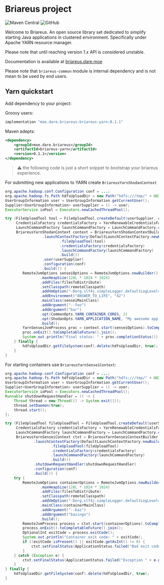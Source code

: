 # Briareus project

![Maven Central][shield-maven-version] ![GitHub][shield-license]

Welcome to Briareus. An open source library set dedicated to simplify starting Java applications 
in clustered environment. Specifically under Apache YARN resource manager.

Please note that until reaching version 1.x API is considered unstable. 

Documentation is available at [briareus.dare.moe](https://briareus.dare.moe)

Please note that `briareus-common` module is internal dependency and is not mean to be used by end users.

## Yarn quickstart 

Add dependency to your project:

Groovy users:
```groovy
implementation "moe.dare.briareus:briareus-yarn:0.1.1"
```

Maven adepts:
```xml
<dependency>
    <groupId>moe.dare.briareus</groupId>
    <artifactId>briareus-yarn</artifactId>
    <version>0.1.1</version>
</dependency>
```

> :warning: the following code is just a short snippet to bootstrap your briareus experience.

For submitting new applications to YARN create `BriareusYarnShodanContext`

```java
org.apache.hadoop.conf.Configuration conf = ...;
org.apache.hadoop.fs.Path hdfsUploadDir = new Path("hdfs:///tmp/" + UUID.randomUUID());
UserGroupInformation user = UserGroupInformation.getCurrentUser();
Supplier<UserGroupInformation> userSupplier = () -> user;
ExecutorService ioPool = Executors.newCachedThreadPool();

try (FileUploadTool tool = FileUploadTool.createDefault(userSupplier, conf, hdfsUploadDir, ioPool);
     CredentialsFactory credentialsFactory = YarnRenewableCredentialsFactory.create(userSupplier, conf);
     LaunchCommandFactory launchCommandFactory = LaunchCommandFactory.createDefault(user, conf);
     BriareusYarnShodanContext context = BriareusYarnShodanContextBuilder.newBuilder()
                 .launchContextFactory(DefaultLaunchContextFactory.newBuilder()
                         .fileUploadTool(tool)
                         .credentialsFactory(credentialsFactory)
                         .launchCommandFactory(launchCommandFactory)
                         .build())
                 .user(userSupplier)
                 .configuration(conf)
                 .build()) {
        RemoteJvmOptions senseiOptions = RemoteJvmOptions.newBuilder()
                .maxHeapSize(128L * 1024 * 1024)
                .addFiles(filesToDistribute)
                .setClasspath(remoteClasspath)
                .addVmOption("-Dorg.slf4j.simpleLogger.defaultLogLevel=debug")
                .addEnvironment("ANSWER_TO_LIFE", "42")
                .mainClass(senseiMainClass)
                .addArgument("--foo")
                .addArgument("bar")
                .opt(CommonOpts.YARN_CONTAINER_CORES, 2)
                .opt(ShodanOpts.YARN_APPLICATION_NAME, "My awesome app!")
                .build();
        YarnSenseiJvmProcess proc = context.start(senseiOptions).toCompletableFuture().join();
        proc.onExit().toCompletableFuture().join();
        System.out.println("Final status: " + proc.completionStatus());
    } finally {
        hdfsUploadDir.getFileSystem(conf).delete(hdfsUploadDir, true);
    }
}
```

For starting containers use `BriareusYarnSenseiContext`:
```java
org.apache.hadoop.conf.Configuration conf = ...;
org.apache.hadoop.fs.Path hdfsUploadDir = new Path("hdfs:///tmp/" + UUID.randomUUID());
UserGroupInformation user = UserGroupInformation.getCurrentUser();
Supplier<UserGroupInformation> userSupplier = () -> user;
ExecutorService ioPool = Executors.newCachedThreadPool();
Runnable shutdownRequestHandler = () -> {
    Thread thread = new Thread(() -> System.exit(1));
    thread.setDaemon(true);
    thread.start();
};

try (FileUploadTool fileUploadTool = FileUploadTool.createDefault(userSupplier, conf, hdfsUploadDir, ioPool);
     CredentialsFactory credentialsFactory = YarnRenewableCredentialsFactory.create(userSupplier, conf);
     LaunchCommandFactory launchCommandFactory = LaunchCommandFactory.createDefault(user, conf);
     BriareusYarnSenseiContext ctxt = BriareusYarnSenseiContextBuilder.newBuilder()
             .launchContextFactory(DefaultLaunchContextFactory.newBuilder()
                     .fileUploadTool(fileUploadTool)
                     .credentialsFactory(credentialsFactory)
                     .launchCommandFactory(launchCommandFactory)
                     .build())
             .shutdownRequestHandler(shutdownRequestHandler)
             .configuration(conf)
             .build()) {
    try {
        RemoteJvmOptions containerOptions = RemoteJvmOptions.newBuilder()
                .maxHeapSize(128L * 1024 * 1024)
                .addFiles(filesToDistribute)
                .setClasspath(remoteClasspath)
                .addVmOption("-Dorg.slf4j.simpleLogger.defaultLogLevel=debug")
                .mainClass(containerMainClass)
                .addArgument("--baz")
                .addArgument("bazingo")
                .build();
        RemoteJvmProcess process = ctxt.start(containerOptions).toCompletableFuture().join();
        process.onExit().toCompletableFuture().join();
        OptionalInt exitCode = process.exitCode();
        System.out.println("Container exit code: " + exitCode);
        if (!exitCode.isPresent() || exitCode.getAsInt() != 0) {
            ctxt.setFinalStatus(ApplicationStatus.failed("Bad exit code " + exitCode));
        }
    } catch (Exception e) {
        ctxt.setFinalStatus(ApplicationStatus.failed("Exception " + e.getMessage()));
    }
} finally {
    hdfsUploadDir.getFileSystem(conf).delete(hdfsUploadDir, true);
}
```

[shield-maven-version]: <https://img.shields.io/maven-central/v/moe.dare.briareus/briareus-api>
[shield-license]: <https://img.shields.io/github/license/dare-moe/briareus>
